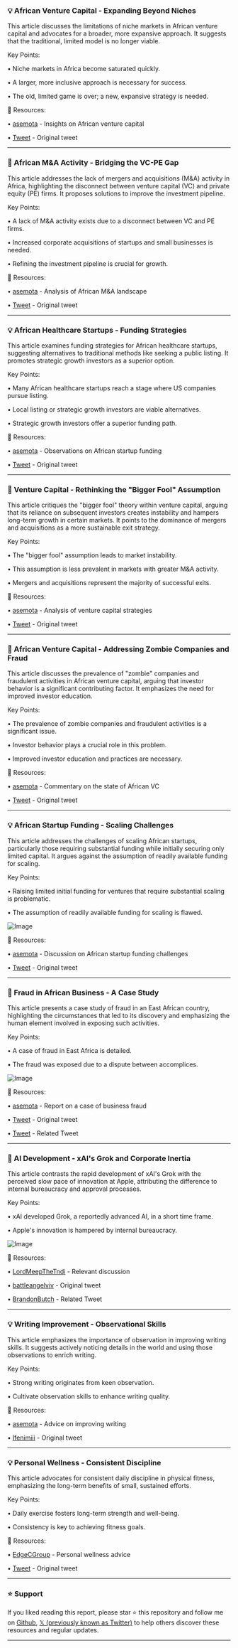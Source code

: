 ### 💡 African Venture Capital - Expanding Beyond Niches

This article discusses the limitations of niche markets in African venture capital and advocates for a broader, more expansive approach.  It suggests that the traditional, limited model is no longer viable.

Key Points:

• Niche markets in Africa become saturated quickly.


• A larger, more inclusive approach is necessary for success.


• The old, limited game is over; a new, expansive strategy is needed.



🔗 Resources:

• [asemota](https://x.com/asemota) - Insights on African venture capital


• [Tweet](https://x.com/asemota/status/1896458337254052056) - Original tweet


---

### 🤖 African M&A Activity - Bridging the VC-PE Gap

This article addresses the lack of mergers and acquisitions (M&A) activity in Africa, highlighting the disconnect between venture capital (VC) and private equity (PE) firms.  It proposes solutions to improve the investment pipeline.

Key Points:

• A lack of M&A activity exists due to a disconnect between VC and PE firms.


• Increased corporate acquisitions of startups and small businesses is needed.


• Refining the investment pipeline is crucial for growth.



🔗 Resources:

• [asemota](https://x.com/asemota) - Analysis of African M&A landscape


• [Tweet](https://x.com/asemota/status/1896458334884258198) - Original tweet


---

### 💡 African Healthcare Startups - Funding Strategies

This article examines funding strategies for African healthcare startups, suggesting alternatives to traditional methods like seeking a public listing. It promotes strategic growth investors as a superior option.

Key Points:

• Many African healthcare startups reach a stage where US companies pursue listing.


• Local listing or strategic growth investors are viable alternatives.


• Strategic growth investors offer a superior funding path.



🔗 Resources:

• [asemota](https://x.com/asemota) - Observations on African startup funding


• [Tweet](https://x.com/asemota/status/1896458332497703354) - Original tweet


---

### 🤖 Venture Capital - Rethinking the "Bigger Fool" Assumption

This article critiques the "bigger fool" theory within venture capital, arguing that its reliance on subsequent investors creates instability and hampers long-term growth in certain markets.  It points to the dominance of mergers and acquisitions as a more sustainable exit strategy.

Key Points:

• The "bigger fool" assumption leads to market instability.


• This assumption is less prevalent in markets with greater M&A activity.


• Mergers and acquisitions represent the majority of successful exits.



🔗 Resources:

• [asemota](https://x.com/asemota) - Analysis of venture capital strategies


• [Tweet](https://x.com/asemota/status/1896458330237006307) - Original tweet


---

### 🤖 African Venture Capital - Addressing Zombie Companies and Fraud

This article discusses the prevalence of "zombie" companies and fraudulent activities in African venture capital, arguing that investor behavior is a significant contributing factor.  It emphasizes the need for improved investor education.

Key Points:

• The prevalence of zombie companies and fraudulent activities is a significant issue.


• Investor behavior plays a crucial role in this problem.


• Improved investor education and practices are necessary.



🔗 Resources:

• [asemota](https://x.com/asemota) - Commentary on the state of African VC


• [Tweet](https://x.com/asemota/status/1896458327888101472) - Original tweet


---

### 💡 African Startup Funding - Scaling Challenges

This article addresses the challenges of scaling African startups, particularly those requiring substantial funding while initially securing only limited capital. It argues against the assumption of readily available funding for scaling.

Key Points:

• Raising limited initial funding for ventures that require substantial scaling is problematic.


•  The assumption of readily available funding for scaling is flawed.



![Image](https://pbs.twimg.com/media/GlGSuIjXgAAmiHS?format=jpg&name=small)

🔗 Resources:

• [asemota](https://x.com/asemota) - Discussion on African startup funding challenges


• [Tweet](https://x.com/asemota/status/1896458324553671011) - Original tweet



---

### 🤖 Fraud in African Business - A Case Study

This article presents a case study of fraud in an East African country, highlighting the circumstances that led to its discovery and emphasizing the human element involved in exposing such activities.

Key Points:

• A case of fraud in East Africa is detailed.


• The fraud was exposed due to a dispute between accomplices.



![Image](https://pbs.twimg.com/media/Gk9QYuCXUAA8ml_?format=jpg&name=small)

🔗 Resources:

• [asemota](https://x.com/asemota) - Report on a case of business fraud


• [Tweet](https://x.com/asemota/status/1896512285767798869) - Original tweet


• [Tweet](https://x.com/C_NyaKundiH/status/1895822362010169710) - Related Tweet


---

### 🚀 AI Development - xAI's Grok and Corporate Inertia

This article contrasts the rapid development of xAI's Grok with the perceived slow pace of innovation at Apple, attributing the difference to internal bureaucracy and approval processes.

Key Points:

• xAI developed Grok, a reportedly advanced AI, in a short time frame.


• Apple's innovation is hampered by internal bureaucracy.



![Image](https://pbs.twimg.com/media/GlC9SHyXwAAO3Vk?format=jpg&name=small)

🔗 Resources:

• [LordMeepTheTndi](https://x.com/LordMeepTheTndi) - Relevant discussion


• [battleangelviv](https://x.com/battleangelviv) -  Original tweet


• [BrandonButch](https://x.com/BrandonButch/status/1896227451929538976) - Related Tweet


---

### 💡 Writing Improvement - Observational Skills

This article emphasizes the importance of observation in improving writing skills.  It suggests actively noticing details in the world and using those observations to enrich writing.

Key Points:

• Strong writing originates from keen observation.


• Cultivate observation skills to enhance writing quality.



🔗 Resources:

• [asemota](https://x.com/asemota) - Advice on improving writing


• [Ifenimiii](https://x.com/Ifenimiii) - Original tweet


---

### 💡 Personal Wellness - Consistent Discipline

This article advocates for consistent daily discipline in physical fitness, emphasizing the long-term benefits of small, sustained efforts.

Key Points:

• Daily exercise fosters long-term strength and well-being.


• Consistency is key to achieving fitness goals.



🔗 Resources:

• [EdgeCGroup](https://x.com/EdgeCGroup) -  Personal wellness advice


• [Tweet](https://x.com/EdgeCGroup/status/1896497668681261534) - Original tweet


---

### ⭐️ Support

If you liked reading this report, please star ⭐️ this repository and follow me on [Github](https://github.com/Drix10), [𝕏 (previously known as Twitter)](https://x.com/DRIX_10_) to help others discover these resources and regular updates.

---
